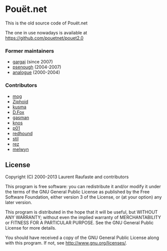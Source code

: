 # Pouët.net

This is the old source code of Pouët.net 

The one in use nowadays is available at https://github.com/pouetnet/pouet2.0

### Former maintainers

- [gargaj](http://pouet.net/user.php?who=1007) (since 2007)
- [psenough](http://pouet.net/user.php?who=177) (2004-2007)
- [analogue](http://pouet.net/user.php?who=1) (2000-2004)

### Contributors

- [mog](http://pouet.net/user.php?who=26747)
- [Ziphoid](http://pouet.net/user.php?who=26956)
- [kusma](http://pouet.net/user.php?who=1383)
- [D.Fox](http://pouet.net/user.php?who=374)
- [gasman](http://pouet.net/user.php?who=2260)
- [knos](http://pouet.net/user.php?who=36)
- [p01](http://pouet.net/user.php?who=59)
- [redhound](http://pouet.net/user.php?who=784)
- [stil](http://pouet.net/user.php?who=351)
- [rez](http://pouet.net/user.php?who=10)
- [melwyn](http://pouet.net/user.php?who=38)

## License

Copyright (C) 2000-2013 Laurent Raufaste and contributors

This program is free software: you can redistribute it and/or modify
it under the terms of the GNU General Public License as published by
the Free Software Foundation, either version 3 of the License, or
(at your option) any later version.

This program is distributed in the hope that it will be useful,
but WITHOUT ANY WARRANTY; without even the implied warranty of
MERCHANTABILITY or FITNESS FOR A PARTICULAR PURPOSE.  See the
GNU General Public License for more details.

You should have received a copy of the GNU General Public License
along with this program.  If not, see <http://www.gnu.org/licenses/>.
